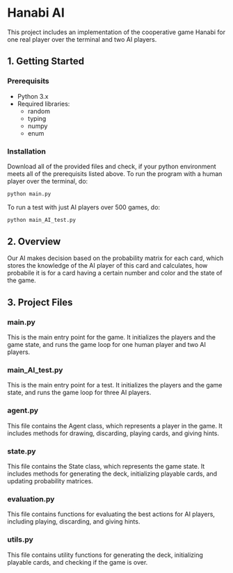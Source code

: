 # Hanabi AI

This project includes an implementation of the cooperative game Hanabi for one real player over the terminal and two AI players.

## 1. Getting Started
### Prerequisits
- Python 3.x
- Required libraries:
    - random
    - typing
    - numpy
    - enum

### Installation
Download all of the provided files and check, if your python environment meets all of the prerequisits listed above.
To run the program with a human player over the terminal, do:
```bash
python main.py
```
To run a test with just AI players over 500 games, do:
```bash
python main_AI_test.py
```
## 2. Overview
Our AI makes decision based on the probability matrix for each card, which stores the knowledge of the AI player of this card and calculates, how probabile it is for a card having a certain number and color and the state of the game.


## 3. Project Files
### main.py
This is the main entry point for the game. It initializes the players and the game state, and runs the game loop for one human player and two AI players.

### main_AI_test.py
This is the main entry point for a test. It initializes the players and the game state, and runs the game loop for three AI players.

### agent.py
This file contains the Agent class, which represents a player in the game. It includes methods for drawing, discarding, playing cards, and giving hints.

### state.py
This file contains the State class, which represents the game state. It includes methods for generating the deck, initializing playable cards, and updating probability matrices.

### evaluation.py
This file contains functions for evaluating the best actions for AI players, including playing, discarding, and giving hints.

### utils.py
This file contains utility functions for generating the deck, initializing playable cards, and checking if the game is over.

